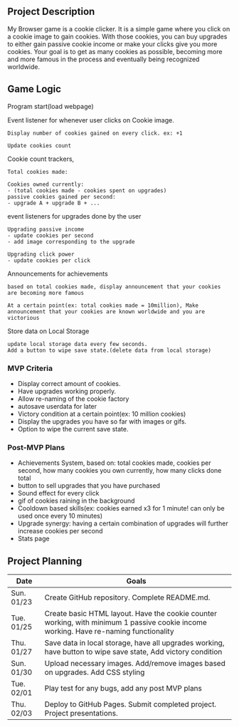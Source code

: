 ## Project Description

My Browser game is a cookie clicker. It is a simple game where you click on a cookie image to gain cookies. With those cookies, you can buy upgrades to either gain passive cookie income or make your clicks give you more cookies. Your goal is to get as many cookies as possible, becoming more and more famous in the process and eventually being recognized worldwide.

## Game Logic

Program start(load webpage)

Event listener for whenever user clicks on Cookie image.
    
    Display number of cookies gained on every click. ex: +1
    
    Update cookies count

Cookie count trackers,
    
    Total cookies made:
    
    Cookies owned currently:
    - (total cookies made - cookies spent on upgrades)
    passive cookies gained per second:
    - upgrade A + upgrade B + ...

event listeners for upgrades done by the user
    
    Upgrading passive income
    - update cookies per second
    - add image corresponding to the upgrade
    
    Upgrading click power
    - update cookies per click

Announcements for achievements
    
    based on total cookies made, display announcement that your cookies are becoming more famous

    At a certain point(ex: total cookies made = 10million), Make announcement that your cookies are known worldwide and you are victorious


Store data on Local Storage

    update local storage data every few seconds.
    Add a button to wipe save state.(delete data from local storage)

### MVP Criteria

- Display correct amount of cookies.
- Have upgrades working properly.
- Allow re-naming of the cookie factory
- autosave userdata for later
- Victory condition at a certain point(ex: 10 million cookies)
- Display the upgrades you have so far with images or gifs.
- Option to wipe the current save state.


### Post-MVP Plans

- Achievements System, based on: total cookies made, cookies per second, how many cookies you own currently, how many clicks done total
- button to sell upgrades that you have purchased
- Sound effect for every click
- gif of cookies raining in the background
- Cooldown based skills(ex: cookies earned x3 for 1 minute! can only be used once every 10 minutes)
- Upgrade synergy: having a certain combination of upgrades will further increase cookies per second
- Stats page


## Project Planning

| Date | Goals |
| ---- | ----- |
| Sun. 01/23 | Create GitHub repository. Complete README.md. |
| Tue. 01/25 | Create basic HTML layout. Have the cookie counter working, with minimum 1 passive cookie income working. Have re-naming functionality |
| Thu. 01/27 | Save data in local storage, have all upgrades working, have button to wipe save state, Add victory condition |
| Sun. 01/30 | Upload necessary images. Add/remove images based on upgrades. Add CSS styling|
| Tue. 02/01 | Play test for any bugs, add any post MVP plans |
| Thu. 02/03 | Deploy to GitHub Pages. Submit completed project. Project presentations. |



